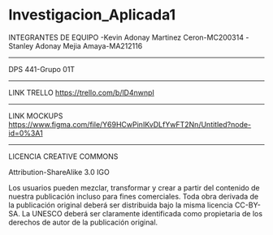 # Investigacion_Aplicada1

INTEGRANTES DE EQUIPO
-Kevin Adonay Martinez Ceron-MC200314
-Stanley Adonay Mejia Amaya-MA212116

-----------------------------------------------------------------------------------------------------------------------------------------------------------------------
DPS 441-Grupo 01T

-----------------------------------------------------------------------------------------------------------------------------------------------------------------------
LINK TRELLO
https://trello.com/b/lD4nwnpI

------------------------------------------------------------------------------------------------------------------------------------------------------------------------
LINK MOCKUPS
https://www.figma.com/file/Y69HCwPinIKvDLfYwFT2Nn/Untitled?node-id=0%3A1

------------------------------------------------------------------------------------------------------------------------------------------------------------------------
LICENCIA CREATIVE COMMONS

Attribution-ShareAlike 3.0 IGO

Los usuarios pueden mezclar, transformar y crear a partir del contenido de nuestra publicación incluso para fines comerciales. 
Toda obra derivada de la publicación original deberá ser distribuida bajo la misma licencia CC-BY-SA. La UNESCO deberá ser claramente identificada como propietaria 
de los derechos de autor de la publicación original.
